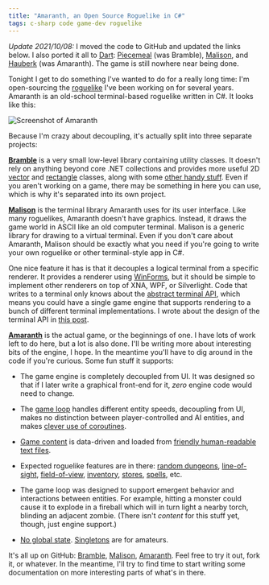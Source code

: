 ```yaml
---
title: "Amaranth, an Open Source Roguelike in C#"
tags: c-sharp code game-dev roguelike
---
```


<div class="update">
<p><em>Update 2021/10/08:</em> I moved the code to GitHub and updated the links
below. I also ported it all to <a href="http://dart.dev">Dart</a>:
<a href="https://github.com/munificent/piecemeal">Piecemeal</a> (was Bramble),
<a href="https://github.com/munificent/malison">Malison</a>, and
<a href="https://github.com/munificent/hauberk">Hauberk</a> (was Amaranth). The
game is still nowhere near being done.</p>
</div>

Tonight I get to do something I've wanted to do for a really long time: I'm
open-sourcing the [roguelike][] I've been working on for several years. Amaranth
is an old-school terminal-based roguelike written in C#. It looks like this:

[roguelike]: http://en.wikipedia.org/wiki/Roguelike

<img alt="Screenshot of Amaranth" src="/image/2010/06/amaranth.png" class="framed"/>

Because I'm crazy about decoupling, it's actually split into three separate
projects:

**[Bramble][]** is a very small low-level library containing utility classes. It
doesn't rely on anything beyond core .NET collections and provides more useful
2D [vector][] and [rectangle][] classes, along with some [other handy
stuff][ext]. Even if you aren't working on a game, there may be something in
here you can use, which is why it's separated into its own project.

[bramble]: https://github.com/munificent/bramble-dotnet
[vector]: https://github.com/munificent/bramble-dotnet/blob/master/Bramble.Core/Vec.cs
[rectangle]: https://github.com/munificent/bramble-dotnet/blob/master/Bramble.Core/Rect.cs
[ext]: https://github.com/munificent/bramble-dotnet/blob/master/Bramble.Core/Int32Extensions.cs

**[Malison][]** is the terminal library Amaranth uses for its user interface.
Like many roguelikes, Amaranth doesn't have graphics. Instead, it draws the game
world in ASCII like an old computer terminal. Malison is a generic library for
drawing to a virtual terminal. Even if you don't care about Amaranth, Malison
should be exactly what you need if you're going to write your own roguelike or
other terminal-style app in C#.

[malison]: http://github.com/munificent/malison-dotnet

One nice feature it has is that it decouples a logical terminal from a specific
renderer. It provides a renderer using [WinForms][], but it should be simple to
implement other renderers on top of XNA, WPF, or Silverlight. Code that writes
to a terminal only knows about the [abstract terminal API][term], which means
you could have a single game engine that supports rendering to a bunch of
different terminal implementations. I wrote about the design of the terminal API
in [this post][api].

[winforms]: http://github.com/munificent/malison-dotnet/blob/master/Malison.WinForms/
[term]: http://github.com/munificent/malison-dotnet/blob/master/Malison.Core/ITerminal.cs
[api]: /2008/02/26/avoiding-overload-hell-in-c/

**[Amaranth][]** is the actual game, or the beginnings of one. I have lots of
work left to do here, but a lot is also done. I'll be writing more about
interesting bits of the engine, I hope. In the meantime you'll have to dig
around in the code if you're curious. Some fun stuff it supports:

[amaranth]: https://github.com/munificent/amaranth

*   The game engine is completely decoupled from UI. It was designed so that if
    I later write a graphical front-end for it, *zero* engine code would need to
    change.

*   The [game loop][] handles different entity speeds, decoupling from UI, makes
    no distinction between player-controlled and AI entities, and makes [clever
    use of coroutines][coro].

*   [Game content][] is data-driven and loaded from [friendly human-readable
    text files][jelly].

*   Expected roguelike features are in there: [random dungeons][],
    [line-of-sight][], [field-of-view][], [inventory][], [stores][], [spells][],
    etc.

*   The game loop was designed to support emergent behavior and interactions
    between entities. For example, hitting a monster could cause it to explode
    in a fireball which will in turn light a nearby torch, blinding an adjacent
    zombie. (There isn't *content* for this stuff yet, though, just engine
    support.)

*   [No global state][global]. [Singletons][] are for amateurs.

[game loop]: https://github.com/munificent/amaranth/tree/master/Amaranth.Engine/Classes/Game.cs#cl-255
[coro]: /2008/11/17/using-an-iterator-as-a-game-loop/
[game content]: https://github.com/munificent/amaranth/tree/master/Amaranth.Data/Data/
[jelly]: https://github.com/munificent/amaranth/tree/master/Amaranth.Data/Data/Monsters/J%20-%20Jelly.txt
[random dungeons]: https://github.com/munificent/amaranth/tree/master/Amaranth.Engine/Classes/Dungeon/Generation/FeatureCreepGenerator.cs
[line-of-sight]: https://github.com/munificent/amaranth/tree/master/Amaranth.Engine/Classes/Los.cs
[field-of-view]: https://github.com/munificent/amaranth/tree/master/Amaranth.Engine/Classes/Fov.cs
[inventory]: https://github.com/munificent/amaranth/tree/master/Amaranth.Engine/Classes/Things/Items/Inventory.cs
[stores]: https://github.com/munificent/amaranth/tree/master/Amaranth.Engine/Classes/Dungeon/Town/
[spells]: https://github.com/munificent/amaranth/tree/master/Amaranth.Engine/Classes/Processing/Actions/Magic/
[global]: https://github.com/munificent/amaranth/tree/master/Amaranth.Engine/Classes/Content/Content.cs
[singletons]: http://gameprogrammingpatterns.com/singleton.html

It's all up on GitHub: [Bramble][], [Malison][], [Amaranth][]. Feel free to try
it out, fork it, or whatever. In the meantime, I'll try to find time to start
writing some documentation on more interesting parts of what's in there.
